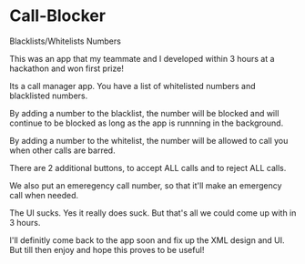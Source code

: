 Call-Blocker
============

Blacklists/Whitelists Numbers 

This was an app that my teammate and I developed within 3 hours at a hackathon and won first prize!

Its a call manager app.
You have a list of whitelisted numbers and blacklisted numbers.

By adding a number to the blacklist, the number will be blocked and will continue to be blocked as long as the app is runnning in the background.

By adding a number to the whitelist, the number will be allowed to call you when other calls are barred.

There are 2 additional buttons, to accept ALL calls and to reject ALL calls.

We also put an emeregency call number, so that it'll make an emergency call when needed.

The UI sucks. Yes it really does suck. But that's all we could come up with in 3 hours.

I'll definitly come back to the app soon and fix up the XML design and UI. But till then enjoy and hope this proves to be useful!
